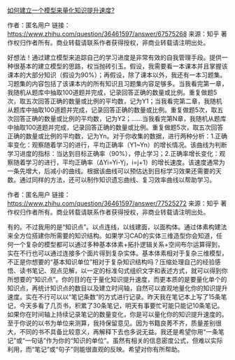 [如何建立一个模型来量化知识提升速度?](https://www.zhihu.com/question/36461597)

作者：匿名用户
链接：https://www.zhihu.com/question/36461597/answer/67575268
来源：知乎
著作权归作者所有。商业转载请联系作者获得授权，非商业转载请注明出处。

好想法！通过建立模型来追踪自己的学习进度是非常有效的自我管理手段。提供一种很基本的建立模型的思路，权当抛砖引玉。假设，我需要看一本课本并且掌握该课本的大部分知识（假设为90%）；再假设，除了课本以外，我还有一本习题集。习题集的内容包括了该课本内的所有知识且习题集内容足够多。当我看完第一章，我随机从题库中抽取100道题并完成，记录回答正确的数量或比例。重复做题5次，取五次回答正确的数量或比例的平均数，记为Y1；当我看完第二章，我随机从题库中抽取100道题并完成，记录回答正确的数量或比例。重复做题5次，取五次回答正确的数量或比例的平均数，记为Y2；……当我看完第N章，我随机从题库中抽取100道题并完成，记录回答正确的数量或比例。重复做题5次，取五次回答正确的数量或比例的平均数，记为Yn。对于你收集的数据，进行两种分析：1.正确率变化：观察随着学习的进行，平均正确率（Y1~Yn）的增长情况。该曲线为判断学习进度的指标：当达到目标正确率（90%），停止学习；2.正确率增长变化：观察随着学习的进行，平均正确率（ΔYi=Yi-Yj，i=j+1）的增长速度。该速度通常为一条先增大，后减小的曲线。根据该曲线可以预估达到目标学习效果还需要的天数。通过同样的方法，还可以制作知识遗忘曲线、复习效率曲线以帮助学习。


作者：匿名用户
链接：https://www.zhihu.com/question/36461597/answer/77525272
来源：知乎
著作权归作者所有。商业转载请联系作者获得授权，非商业转载请注明出处。

有的。不过我用的是“知识点”。以点连线，以线建面，以面构体。通过体素构建法来全方位搭建你所需要的知识结构。如果学习CAD的实体三维造型你会知道，任何一个复杂的模型都可以通过多种基本体素+拓扑逻辑关系+空间布尔运算得到，实在不行也可以通过连接多个面片得到复杂实体。基本体素相对于复杂三维模型，不正是你想要的“基本知识单位”相对于复杂知识结构吗？压缩处理自己的经验感悟、读书笔记、观点见解，以一定的标准句式组织文字和表述方式，就可以得到你所想要的“知识点”。你的目的在于量化知识提升速度，而更本质的是要量化单个的知识点，再统计知识点的数目以及建立时间轴，自然可以直观地量化你的知识提升速度。实在不行可以以“笔记条数”的方式进行记录。昨天我在笔记本上写了15条笔记，今天多看了几页书，积累了30条笔记，明天有事要忙可能只能记10条笔记。如果你在时间轴上持续记录笔记的数量变化，你是可以量化你的知识提升速度的。至于你说的以书为单位来测算，我持保留意见。因为书籍良莠不齐，质量差别很大，不同的书不具备比较意义，再解释下去也多说无益。我还是希望你用“一条笔记”或“一句话”作为你的“知识的单位”。虽然有相关的信息密度公式，但难以实际利用，而“笔记”或“句子”则能很直观的反映。希望对你有所帮助。






